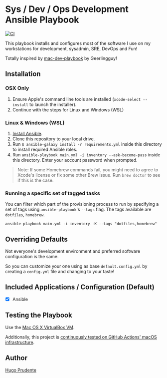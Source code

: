 # Sys / Dev / Ops Development Ansible Playbook

[![CI][badge-gh-actions]][link-gh-actions]

This playbook installs and configures most of the software I use on my workstations for development, sysadmin, SRE, DevOps and Fun!

Totally inspired by [mac-dev-playbook](https://github.com/geerlingguy/mac-dev-playbook) by Geerlingguy!

## Installation

### OSX Only

1. Ensure Apple's command line tools are installed (`xcode-select --install` to launch the installer).
1. Continue with the steps for Linux and Windows (WSL)

### Linux & Windows (WSL)
1. [Install Ansible](http://docs.ansible.com/intro_installation.html).
1. Clone this repository to your local drive.
1. Run `$ ansible-galaxy install -r requirements.yml` inside this directory to install required Ansible roles.
1. Run `ansible-playbook main.yml -i inventory --ask-become-pass` inside this directory. Enter your account password when prompted.

> Note: If some Homebrew commands fail, you might need to agree to Xcode's license or fix some other Brew issue. Run `brew doctor` to see if this is the case.

### Running a specific set of tagged tasks

You can filter which part of the provisioning process to run by specifying a set of tags using `ansible-playbook`'s `--tags` flag. The tags available are `dotfiles`, `homebrew`.

    ansible-playbook main.yml -i inventory -K --tags "dotfiles,homebrew"

## Overriding Defaults

Not everyone's development environment and preferred software configuration is the same.

So you can customize your one using as base `default.config.yml` by creating a `config.yml` file and changing to your taste!

## Included Applications / Configuration (Default)

* [x] Ansible 

## Testing the Playbook

Use the [Mac OS X VirtualBox VM](https://github.com/geerlingguy/dev-osx-virtualbox-vm).

Additionally, this project is [continuously tested on GitHub Actions' macOS infrastructure](https://github.com/hugoprudente/box-dev-playbook/actions?query=workflow%3ACI).

## Author

[Hugo Prudente](hugo.kenshin@gmail.com)

[badge-gh-actions]: https://github.com/hugoprudente/box-dev-playbook/workflows/CI/badge.svg?event=push
[link-gh-actions]: https://github.com/hugoprudente/box-dev-playbook/actions?query=workflow%3ACI
